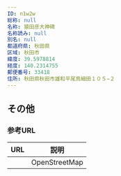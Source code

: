 ```yaml
---
ID: n1w2w
総称: null
名称: 猿田彦大神碑
名称読み: null
別名: null
都道府県: 秋田県
区域: 秋田市
緯度: 39.5978814
経度: 140.2314755
郵便番号: 33418
住所: 秋田県秋田市雄和平尾鳥細田１０５−２
---
```


## その他

### 参考URL

| URL | 説明          |
| --- | ------------- |
|     | OpenStreetMap |
